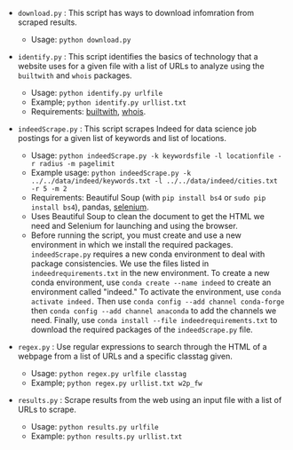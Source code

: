 * `download.py` : This script has ways to download infomration from scraped results.
    - Usage: `python download.py`

* `identify.py` : This script identifies the basics of technology that a website uses for a given file with a list of URLs to analyze using the `builtwith` and `whois` packages.
    - Usage: `python identify.py urlfile`
    - Example; `python identify.py urllist.txt`
    - Requirements: [builtwith](https://anaconda.org/auto/python-builtwith), [whois](https://anaconda.org/auto/python-whois).

* `indeedScrape.py` : This script scrapes Indeed for data science job postings for a given list of keywords and list of locations.
    - Usage: `python indeedScrape.py -k keywordsfile -l locationfile -r radius -m pagelimit`
    - Example usage: `python indeedScrape.py -k ../../data/indeed/keywords.txt -l ../../data/indeed/cities.txt -r 5 -m 2`
    - Requirements: Beautiful Soup (with `pip install bs4` or `sudo pip install bs4`), pandas, [selenium](https://anaconda.org/conda-forge/selenium).
    - Uses Beautiful Soup to clean the document to get the HTML we need and Selenium for launching and using the browser.
    - Before running the script, you must create and use a new environment in which we install the required packages. `indeedScrape.py` requires a new conda environment to deal with package consistencies. We use the files listed in `indeedrequirements.txt` in the new environment. To create a new conda environment, use `conda create --name indeed` to create an environment called "indeed." To activate the environment, use `conda activate indeed.` Then use `conda config --add channel conda-forge` then `conda config --add channel anaconda` to add the channels we need. Finally, use `conda install --file indeedrequirements.txt` to download the required packages of the `indeedScrape.py` file.

* `regex.py` : Use regular expressions to search through the HTML of a webpage from a list of URLs and a specific classtag given.
    - Usage: `python regex.py urlfile classtag`
    - Example; `python regex.py urllist.txt w2p_fw`

* `results.py` : Scrape results from the web using an input file with a list of URLs to scrape.
    - Usage: `python results.py urlfile`
    - Example: `python results.py urllist.txt`
